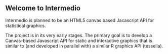 ## Welcome to Intermedio

Intermedio is planned to be an HTML5 canvas based Jacascript API for statistical graphics.

The project is in its very early stages.  The primary goal is to
develop a Canvas-based Javascript API for static and interactive
graphics that is similar to (and developed in parallel with) a similar
R graphics API (tessella).
